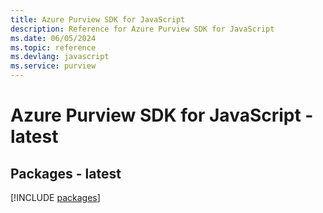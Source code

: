```yaml
---
title: Azure Purview SDK for JavaScript
description: Reference for Azure Purview SDK for JavaScript
ms.date: 06/05/2024
ms.topic: reference
ms.devlang: javascript
ms.service: purview
---
```

# Azure Purview SDK for JavaScript - latest
## Packages - latest
[!INCLUDE [packages](purview-index.md)]